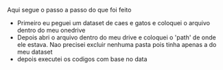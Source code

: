 Aqui segue o passo a passo do que foi feito

- Primeiro eu peguei um dataset de caes e gatos e coloquei o arquivo dentro do meu onedrive
- Depois abri o arquivo dentro do meu drive e coloquei o 'path' de onde ele estava. Nao precisei excluir nenhuma pasta pois tinha apenas a do meu dataset
- depois executei os codigos com base no data
